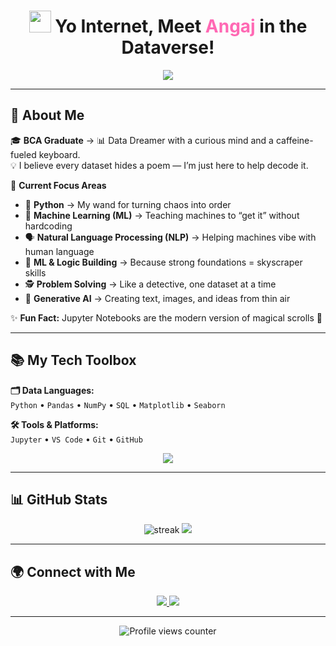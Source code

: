 <!-- Profile Header with Animation -->
<h1 align="center">
  <img src="https://media.giphy.com/media/hvRJCLFzcasrR4ia7z/giphy.gif" width="35"> 
  Yo Internet, Meet <span style="color:#ff69b4;">Angaj</span> in the Dataverse!
</h1>

<p align="center">
  <img src="https://readme-typing-svg.herokuapp.com?color=36BCF7&center=true&vCenter=true&lines=Data+Scientist+%7C+GenAI+Enthusiast;Machine+Learning+Explorer;NLP+Decoder;Python+Whisperer;Turning+Data+into+Magic+%F0%9F%94%AE" />
</p>

---

## 🌈 About Me  

🎓 **BCA Graduate** → 📊 Data Dreamer with a curious mind and a caffeine-fueled keyboard.  
💡 I believe every dataset hides a poem — I’m just here to help decode it.  

🔭 **Current Focus Areas**  
- 🐍 **Python** → My wand for turning chaos into order  
- 🤖 **Machine Learning (ML)** → Teaching machines to “get it” without hardcoding  
- 🗣 **Natural Language Processing (NLP)** → Helping machines vibe with human language  
- 🧩 **ML & Logic Building** → Because strong foundations = skyscraper skills  
- 🕵️ **Problem Solving** → Like a detective, one dataset at a time  
- 🌟 **Generative AI** → Creating text, images, and ideas from thin air  

✨ **Fun Fact:** Jupyter Notebooks are the modern version of magical scrolls 📜  

---

## 📚 My Tech Toolbox  

**🗂 Data Languages:**  
`Python` • `Pandas` • `NumPy` • `SQL` • `Matplotlib` • `Seaborn`  

**🛠️ Tools & Platforms:**  
`Jupyter` • `VS Code` • `Git` • `GitHub`  

<p align="center">
  <img src="https://skillicons.dev/icons?i=python,sqlite,vscode,git,github" />
</p>

---

## 📊 GitHub Stats  

<p align="center">
  <img src="https://github-readme-streak-stats.herokuapp.com/?user=AngajRaiddy&theme=tokyonight" alt="streak" />
  <img src="https://github-readme-stats.vercel.app/api?username=AngajRaiddy&show_icons=true&theme=tokyonight" />
</p>

---

## 🌍 Connect with Me  

<p align="center">
  <a href="https://www.linkedin.com/in/angaj-kumar-b25202302" target="_blank">
    <img src="https://img.shields.io/badge/-LinkedIn-blue?style=flat&logo=Linkedin&logoColor=white" />
  </a>
  <a href="mailto:maakaladla396@gmail.com">
    <img src="https://img.shields.io/badge/-Email-D14836?style=flat&logo=Gmail&logoColor=white" />
  </a>
</p>

---

<!-- ✅ Profile Views Counter -->
<p align="center">
  <img src="https://komarev.com/ghpvc/?username=AngajRaiddy&label=👀%20Profile%20Views&color=0e75b6&style=flat" alt="Profile views counter" />
</p>

